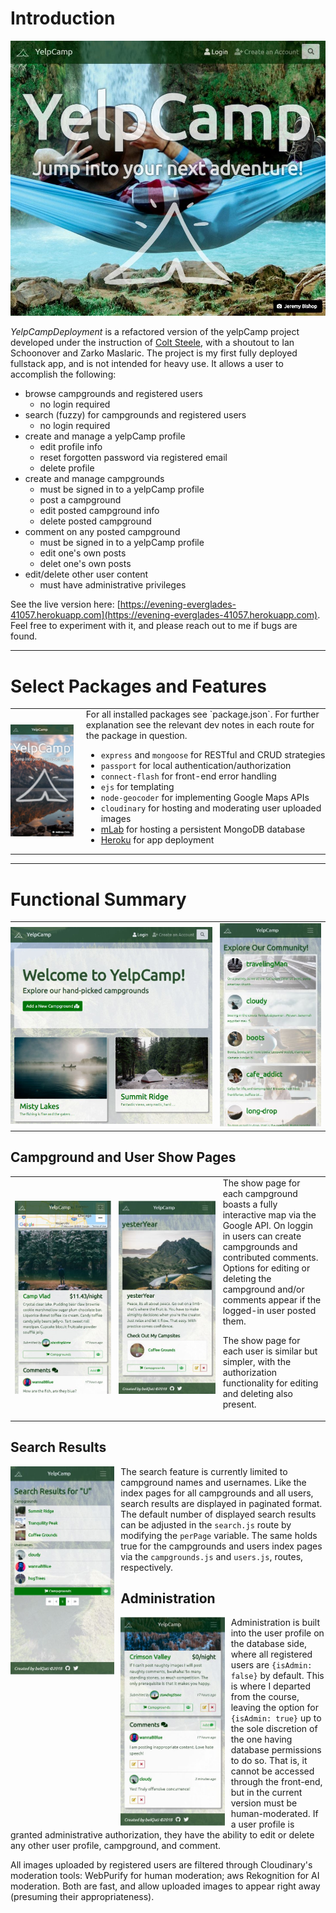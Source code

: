 # Introduction
![landing-page.jpg](public/pics/landing-page.jpg)

*YelpCampDeployment* is a refactored version of the yelpCamp project developed under the instruction of [Colt Steele](https://www.udemy.com/the-web-developer-bootcamp/), with a shoutout to Ian Schoonover and Zarko Maslaric. The project is my first fully deployed fullstack app, and is not intended for heavy use. It allows a user to accomplish the following:

  * browse campgrounds and registered users
    - no login required
  * search (fuzzy) for campgrounds and registered users
    - no login required
  * create and manage a yelpCamp profile
    - edit profile info
    - reset forgotten password via registered email
    - delete profile
  * create and manage campgrounds
    - must be signed in to a yelpCamp profile
    - post a campground
    - edit posted campground info
    - delete posted campground
  * comment on any posted campground
    - must be signed in to a yelpCamp profile
    - edit one's own posts
    - delet one's own posts
  * edit/delete other user content
    - must have administrative privileges

See the live version here: [https://evening-everglades-41057.herokuapp.com](https://evening-everglades-41057.herokuapp.com). Feel free to experiment with it, and please reach out to me if bugs are found.

<hr>

# Select Packages and Features
<table style="padding: 0;">
  <tr style="padding: 0">
    <td style="padding: 0 20px 0 0"><img src="public/pics/landing-page-responsive.jpg"></td>
    <td style="padding: 0">
For all installed packages see `package.json`. For further explanation see the relevant dev notes in each route for the package in question.

  * `express` and `mongoose` for RESTful and CRUD strategies
  * `passport` for local authentication/authorization
  * `connect-flash` for front-end error handling
  * `ejs` for templating
  * `node-geocoder` for implementing Google Maps APIs
  * `cloudinary` for hosting and moderating user uploaded images
  * [mLab](https://mlab.com/) for hosting a persistent MongoDB database
  * [Heroku](https://www.heroku.com/home) for app deployment
    </td>
  </tr>
</table>

<hr>

# Functional Summary
<table cellspacing="0" cellpadding="0">
  <tr style="padding: 0">
    <td style="padding: 0 5px 0 0" width="65%"><img src="public/pics/campgrounds-index.jpg"></td>
    <td style="padding-left: 0 0 0 5px" width="35%"><img src="public/pics/users-index-responsive.jpg"></td>
  </tr>
</table>

## Campground and User Show Pages
<table cellspacing="0" cellpadding="0">
  <tr style="padding: 0">
    <td style="padding-right: 5px" width="33%"><img src="public/pics/campground-show-responsive.jpg"></td>
    <td style="padding-right: 5px" width="33%"><img src="public/pics/user-show-signed-in-responsive.jpg"></td>
    <td>
The show page for each campground boasts a fully interactive map via the Google API. On loggin in users can create campgrounds and contributed comments. Options for editing or deleting the campground and/or comments appear if the logged-in user posted them.

The show page for each user is similar but simpler, with the authorization functionality for editing and deleting also present.
    </td>
  </tr>
</table>

## Search Results
<img src="public/pics/search-results-responsive.jpg" width="33%" style="padding-right: 10px" align="left">

The search feature is currently limited to campground names and usernames. Like the index pages for all campgrounds and all users, search results are displayed in paginated format. The default number of displayed search results can be adjusted in the `search.js` route by modifying the `perPage` variable. The same holds true for the campgrounds and users index pages via the `campgrounds.js` and `users.js`, routes, respectively.
    </td>
  </tr>
</table>

## Administration
<img src="public/pics/admin-override-responsive.jpg" width="33%" style="padding-right: 10px" align="left">

Administration is built into the user profile on the database side, where all registered users are `{isAdmin: false}` by default. This is where I departed from the course, leaving the option for `{isAdmin: true}` up to the sole discretion of the one having database permissions to do so. That is, it cannot be accessed through the front-end, but in the current version must be human-moderated. If a user profile is granted administrative authorization, they have the ability to edit or delete any other user profile, campground, and comment.

All images uploaded by registered users are filtered through Cloudinary's moderation tools: WebPurify for human moderation; aws Rekognition for AI moderation. Both are fast, and allow uploaded images to appear right away (presuming their appropriateness).
    </td>
  </tr>
</table>